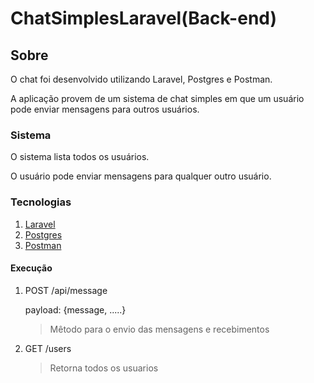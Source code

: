 # ChatSimplesLaravel(Back-end)


## Sobre
O chat foi desenvolvido utilizando Laravel, Postgres e Postman.
<p>A aplicação provem de um sistema de chat simples em que um usuário pode enviar mensagens para outros usuários.

### Sistema
O sistema lista todos os usuários.
<p>O usuário pode enviar mensagens para qualquer outro usuário.

### Tecnologias
1. [Laravel](https://laravel.com/) 
2. [Postgres](https://www.postgresql.org/)
3. [Postman](https://www.postman.com/)

#### Execução
1. POST /api/message<p>payload: {message, .....}
   >Mêtodo para o envio das mensagens e recebimentos
   
2. GET /users
   >Retorna todos os usuarios


